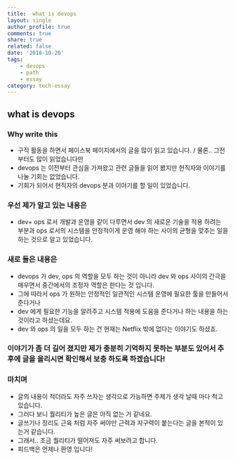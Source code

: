 ```yaml
---
title:  what is devops
layout: single
author_profile: true
comments: true
share: true
related: false
date: '2018-10-20'
tags:
    - devops
    - path
    - essay
category: tech-essay
---
```


## what is devops

### Why write this
* 구직 활동을 하면서 페이스북 페이지에서의 글을 많이 읽고 있습니다. / 물론.. 그전 부터도 많이 읽었습니다만 
* devops 는 이전부터 관심을 가져왔고 관련 글들을 읽어 봤지만 현직자와 이야기를 나눌 기회는 없었습니다. 
* 기회가 되어서 현직자의 devops 분과 이야기를 할 일이 있었습니다.

### 우선 제가 알고 있는 내용은 
* dev+ ops 로서 개발과 운영을 같이 다루면서 dev 의 새로운 기술을 적용 하려는 부분과 ops 로서의 시스템을 안정적이게 운영 해야 하는 
  사이의 균형을 맞추는 일을 하는 것으로 알고 있었습니다. 

### 새로 들은 내용은 
* devops 가 dev, ops 의 역할을 모두 하는 것이 아니라 dev 와 ops 사이의 간극을 매우면서 중간에서의 조정자 역할은 한다는 것 입니다. 
* 그에 따라서 ops 가 원하는 안정적인 일관적인 시스템 운영에 필요한 툴을 만들어서 준다거나 
* dev 에게 필요한 기능을 알려주고 시스템 적용에 도움을 준다거나 하는 내용을 하는 것이라고 하셨는데요. 
* dev 와 ops 의 일을 모두 하는 건 현재는 Netflix 밖에 없다는 이야기도 하셨죠. 

### 이야기가 좀 더 길어 졌지만 제가 충분히 기억하지 못하는 부분도 있어서 추후에 글을 올리시면 확인해서 보충 하도록 하겠습니다! 

### 마치며
* 글의 내용이 적더라도 자주 쓰자는 생각으로 가능하면 주제가 생각 날때 마다 적고 있습니다. 
* 그러다 보니 퀄리티가 높은 글은 아직 없는 거 같네요. 
* 글쓰기나 정리도 근육 처럼 자주 써야만 근력과 지구력이 붙는다는 글을 본적이 있는거 같습니다.
* 그래서.. 조금 퀄리티가 떨어져도 자주 써보려고 합니다. 
* 피드백은 언제나 환영 입니다!